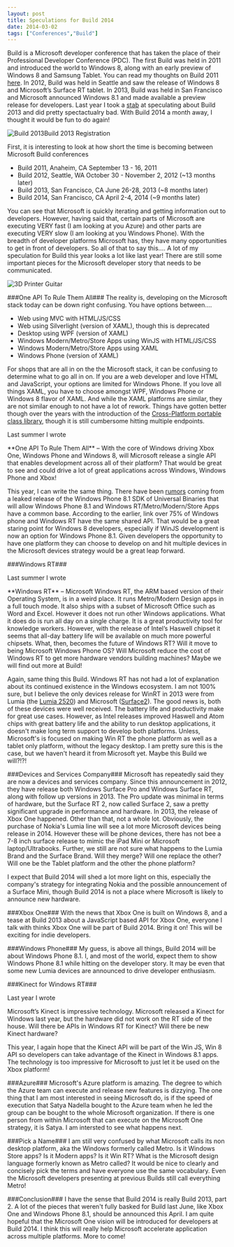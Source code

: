```yaml
---
layout: post
title: Speculations for Build 2014
date: 2014-03-02
tags: ["Conferences","Build"]
---
```


Build is a Microsoft developer conference that has taken the place of their Professional Developer Conference (PDC). The first
Build was held in 2011 and introduced the world to Windows 8, along with an early preview of Windows 8 and Samsung Tablet.
You can read my thoughts on Build 2011 [here](http://www.jptacek.com/2011/09/observations-from-microsofts-build-conference/).
In 2012, Build was held in Seattle and saw the release of Windows 8 and
Microsoft’s Surface RT tablet.  In 2013, Build was held in San Francisco and Microsoft announced Windows 8.1 and made available a preview
release for developers. Last year I took a [stab](http://www.jptacek.com/2013/06/Speculation-Microsoft-Build/) at speculating about Build 2013 and did pretty spectactualry bad. With Build 2014 a
month away, I thought it would be fun to do again!

![Build 2013](build2013.png)<caption>Build 2013 Registration</caption>


First, it is interesting to look at how short the time is becoming between Microsoft Build conferences

* Build 2011, Anaheim, CA September 13 - 16, 2011
* Build 2012, Seattle, WA October 30 - November 2, 2012 (~13 months later)
* Build 2013, San Francisco, CA June 26-28, 2013 (~8 months later)
* Build 2014, San Francisco, CA April 2-4, 2014 (~9 months later)

You can see that Microsoft is quickly iterating and getting information out to developers. However, having said that, certain parts
of Microsoft are executing VERY fast (I am looking at you Azure) and other parts are executing VERY slow (I am looking at you Windows
Phone). With the breadth of developer platforms Microsoft has, they have many opportunities to get in front of developers. So all of that to say this.... A lot of my speculation for Build this year looks a lot like last year! There are still some
important pieces for the Microsoft developer story that needs to be communicated.

![3D Printer Guitar](guitar.jpg)

###One API To Rule Them All###
The reality is, developing on the Microsoft stack
today can be down right confusing. You have options between....

* Web using MVC with HTML/JS/CSS
* Web using Silverlight (version of XAML), though this is deprecated
* Desktop using WPF (version of XAML)
* Windows Modern/Metro/Store Apps using WinJS with HTML/JS/CSS
* Windows Modern/Metro/Store Apps using XAML
* Windows Phone (version of XAML)

For shops that are all in on the the Microsoft stack, it can be confusing to determine what to go all in on. If you are a web developer
and love HTML and JavaScript, your options are limited for Windows Phone. If you love all things XAML, you have to choose amongst
WPF, Windows Phone or Windows 8 flavor of XAML. And while the XAML platforms are similar, they are not similar enough to not
have a lot of rework. Things have gotten better though over the years with the introduction of the [Cross-Platform portable class
library](http://www.hanselman.com/blog/CrossPlatformPortableClassLibrariesWithNETAreHappening.aspx), though it is still cumbersome hitting
multiple endpoints.

Last summer I wrote

<div class="well">
<p>**One API To Rule Them All** – With the core of Windows driving Xbox One, Windows Phone and Windows 8, will Microsoft release a single API that enables development across all of their platform? That would be great to see and could drive a lot of great applications across Windows, Windows Phone and Xbox!</p>
</div>

This year, I can write the same thing. There have been [rumors](http://www.wpcentral.com/rumor-windows-phone-81-ditch-back-button)
 coming from a leaked release of the Windows Phone 8.1 SDK of Universal Binaries that will allow Windows Phone 8.1 and Windows
 RT/Metro/Modern/Store Apps have a common base. According to the earlier, link over 75% of Windows phone and Windows RT have
 the same shared API. That would be a great staring point for Windows 8 developers, especially if WinJS development is now an option
 for Windows Phone 8.1. Given developers the opportunity to have one platform they can choose to develop on and hit multiple devices
 in the Microsoft devices strategy would be a great leap forward.

###Windows RT###

Last summer I wrote

<div class="well">
<p>**Windows RT** – Microsoft Windows RT, the ARM based version of their Operating System, is in a weird place. It runs Metro/Modern Design apps in a full touch mode. It also ships with a subset of Microsoft Office such as Word and Excel. However it does not run other Windows applications. What it does do is run all day on a single charge. It is a great productivity tool for knowledge workers. However, with the release of Intel’s Haswell chipset it seems that all-day battery life will be available on much more powerful chipsets. What, then, becomes the future of Windows RT? Will it move to being Microsoft Windows Phone OS? Will Microsoft reduce the cost of Windows RT to get more hardware vendors building machines? Maybe we will find out more at Build!</p>
</div>

Again, same thing this Build. Windows RT has not had a lot of explanation about its continued existence in the Windows ecosystem.
I am not 100% sure, but I believe the only devices release for WinRT in 2013 were from Lumia (the [Lumia 2520](http://www.nokia.com/global/products/tablet/lumia2520/)) and Microsoft
([Surface2](http://www.microsoft.com/surface/en-us/products/surface-2)). The good news is, both of these devices were well received.
The battery life and productivity make for great use cases. However, as Intel releases improved Haswell and Atom chips with great battery
life and the ability to run desktop applications, it doesn't make long term support to develop both platforms. Unless, Microsoft's is focused on making Win RT the phone platform
as well as a tablet only platform, without the legacy desktop. I am pretty sure this is the case, but we haven't heard it from
Microsoft yet. Maybe this Build we will?!?!

###Devices and Services Company###
Microsoft has repeatedly said they are now a devices and services company. Since this announcement in 2012, they have release both Windows
Surface Pro and Windows Surface RT, along with follow up versions in 2013. The Pro update was minimal in terms of hardware, but the Surface RT 2,
now called Surface 2, saw a pretty significant upgrade in performance and hardware. In 2013, the release of Xbox One happened. Other
than that, not a whole lot. Obviously, the purchase of Nokia's Lumia line will see a lot more Microsoft devices being release in 2014.
However these will be phone devices, there
has not bee a 7-8 inch surface release to mimic the iPad Mini or Microsoft laptop/Ultrabooks. Further, we still are not sure what happens
to the Lumia Brand and the Surface Brand. Will they merge? Will one replace the other? Will one be the Tablet platform and the other the
phone platform?

I expect that Build 2014 will shed a lot more light on this, especially the company's strategy for integrating Nokia and the possible
announcement of a Surface Mini, though Build 2014 is not a place where Microsoft is likely to announce new hardware.

###Xbox One###
With the news that Xbox One is built on Windows 8, and a tease at Build 2013 about a JavaScript based API for Xbox One, everyone
I talk with thinks Xbox One will be part of Build 2014. Bring it on! This will be exciting for indie developers.

###Windows Phone###
My guess, is above all things, Build 2014 will be about Windows Phone 8.1. I, and most of the world, expect them to show Windows Phone
8.1 while hitting on the developer story. It may be even that some new Lumia devices are announced to drive developer enthusiasm.

###Kinect for Windows RT###

Last year I wrote

<div class="well">
<p>Microsoft’s Kinect is impressive technology. Microsoft released a Kinect for Windows last year, but the hardware did not work on the RT side of the house. Will there be APIs in Windows RT for Kinect? Will there be new Kinect hardware?</p>
</div>

This year, I again hope that the Kinect API will be part of the Win JS, Win 8 API so developers can take advantage of the Kinect in
Windows 8.1 apps. The technology is too impressive for Microsoft to just let it be used on the Xbox platform!

###Azure###
Microsoft's Azure platform is amazing. The degree to which the Azure team can execute and release new features is dizzying. The one
thing that I am most interested in seeing Microsoft do, is if the speed of execution that Satya Nadella bought to the Azure team
when he led the group can be bought to the whole Microsoft organization. If there is one person from within Microsoft that can
execute on the Microsoft One strategy, it is Satya. I am intersted to see what happens next.

###Pick a Name###
I am still very confused by what Microsoft calls its non desktop platform, aka the Windows formerly called Metro. Is it Windows Store apps?
Is it Modern apps? Is it Win RT? What is the Microsoft design language formerly known as Metro called? It would be nice to clearly and
concisely pick the terms and have everyone use the same vocabulary. Even the Microsoft developers presenting at previous Builds still call
everything Metro!

###Conclusion###
I have the sense that Build 2014 is really Build 2013, part 2. A lot of the pieces that weren't fully basked for Build last June, like Xbox One and Windows Phone 8.1,
 should
be announced this April. I am quite hopeful that the Microsoft One vision will be introduced for developers at Build 2014.
 I think this will really help Microsoft accelerate application across multiple platforms. More to come!